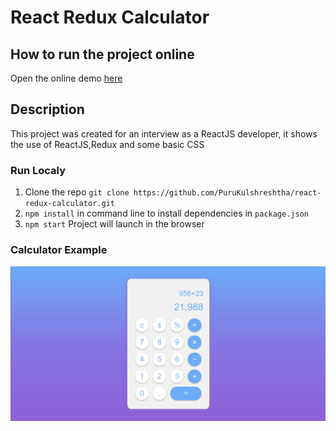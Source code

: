# React Redux Calculator

## How to run the project online

Open the online demo [here](https://PuruKulshreshtha.github.io/react-redux-calculator)

## Description

This project was created for an interview as a ReactJS developer, it shows the use of ReactJS,Redux and some basic CSS

### Run Localy

1. Clone the repo `git clone https://github.com/PuruKulshreshtha/react-redux-calculator.git`
2. `npm install` in command line to install dependencies in `package.json`
3. `npm start` Project will launch in the browser

### Calculator Example

<img src="logo.png">

